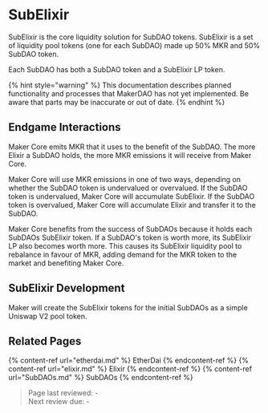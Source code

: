 # SubElixir

SubElixir is the core liquidity solution for SubDAO tokens. SubElixir is a set of liquidity pool tokens (one for each SubDAO) made up 50% MKR and 50% SubDAO token.

Each SubDAO has both a SubDAO token and a SubElixir LP token.

{% hint style="warning" %}
This documentation describes planned functionality and processes that MakerDAO has not yet implemented. Be aware that parts may be inaccurate or out of date.
{% endhint %}

## Endgame Interactions

Maker Core emits MKR that it uses to the benefit of the SubDAO. The more Elixir a SubDAO holds, the more MKR emissions it will receive from Maker Core.

Maker Core will use MKR emissions in one of two ways, depending on whether the SubDAO token is undervalued or overvalued. If the SubDAO token is undervalued, Maker Core will accumulate SubElixir. If the SubDAO token is overvalued, Maker Core will accumulate Elixir and transfer it to the SubDAO. 

Maker Core benefits from the success of SubDAOs because it holds each SubDAOs SubElixir token. If a SubDAO's token is worth more, its SubElixir LP also becomes worth more. This causes its SubElixir liquidity pool to rebalance in favour of MKR, adding demand for the MKR token to the market and benefiting Maker Core.

## SubElixir Development

Maker will create the SubElixir tokens for the initial SubDAOs as a simple Uniswap V2 pool token. 

## Related Pages
{% content-ref url="etherdai.md" %} EtherDai {% endcontent-ref %}
{% content-ref url="elixir.md" %} Elixir {% endcontent-ref %}
{% content-ref url="SubDAOs.md" %} SubDAOs {% endcontent-ref %}  

>Page last reviewed: -    
>Next review due: -   